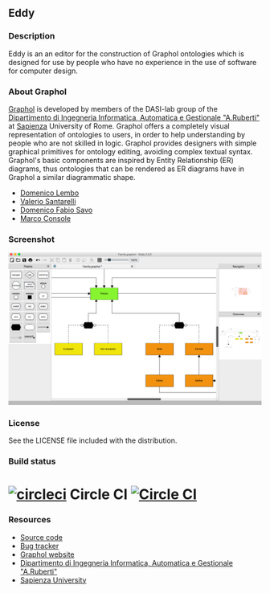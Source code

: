 ## Eddy

### Description

Eddy is an an editor for the construction of Graphol ontologies which is designed for use by people who have no 
experience in the use of software for computer design. 

### About Graphol

[Graphol] is developed by members of the DASI-lab group of the [Dipartimento di Ingegneria Informatica, Automatica 
e Gestionale "A.Ruberti"] at [Sapienza] University of Rome. Graphol offers a completely visual representation of 
ontologies to users, in order to help understanding by people who are not skilled in logic. Graphol provides designers 
with simple graphical primitives for ontology editing, avoiding complex textual syntax. Graphol's basic components are 
inspired by Entity Relationship (ER) diagrams, thus ontologies that can be rendered as ER diagrams have in Graphol a 
similar diagrammatic shape.

* [Domenico Lembo](http://www.dis.uniroma1.it/~lembo/)                         
* [Valerio Santarelli](http://www.dis.uniroma1.it/~dottoratoii/students/valerio-santarelli)           
* [Domenico Fabio Savo](http://www.dis.uniroma1.it/~savo/)                       
* [Marco Console](http://www.dis.uniroma1.it/~dottoratoii/students/marco-console)                 

### Screenshot

![screenshot](/eddy/images/shot01.png?raw=true)

### License

See the LICENSE file included with the distribution.

### Build status

# [![circleci](https://avatars0.githubusercontent.com/u/1231870?v=2&s=50)](https://circleci.com/) Circle CI [![Circle CI](https://circleci.com/gh/danielepantaleone/eddy/tree/master.svg?style=svg&circle-token=d4611bacee6dca791faf8b03502ffabdeb099ffe)](https://circleci.com/gh/danielepantaleone/eddy/tree/master)

### Resources

* [Source code](https://github.com/danielepantaleone/eddy)
* [Bug tracker](https://github.com/danielepantaleone/eddy/issues)
* [Graphol website](http://www.dis.uniroma1.it/~graphol/)
* [Dipartimento di Ingegneria Informatica, Automatica e Gestionale "A.Ruberti"](http://www.dis.uniroma1.it/en)
* [Sapienza University](http://en.uniroma1.it/)

[Dipartimento di Ingegneria Informatica, Automatica e Gestionale "A.Ruberti"]: http://www.dis.uniroma1.it/en
[Sapienza]: http://en.uniroma1.it/
[Graphol]: http://www.dis.uniroma1.it/~graphol/